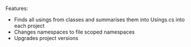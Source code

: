 ﻿Features:

- Finds all usings from classes and summarises them into Usings.cs into each project
- Changes namespaces to file scoped namespaces
- Upgrades project versions
